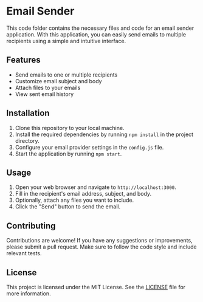 # Email Sender

This code folder contains the necessary files and code for an email sender application. With this application, you can easily send emails to multiple recipients using a simple and intuitive interface.

## Features

- Send emails to one or multiple recipients
- Customize email subject and body
- Attach files to your emails
- View sent email history

## Installation

1. Clone this repository to your local machine.
2. Install the required dependencies by running `npm install` in the project directory.
3. Configure your email provider settings in the `config.js` file.
4. Start the application by running `npm start`.

## Usage

1. Open your web browser and navigate to `http://localhost:3000`.
2. Fill in the recipient's email address, subject, and body.
3. Optionally, attach any files you want to include.
4. Click the "Send" button to send the email.

## Contributing

Contributions are welcome! If you have any suggestions or improvements, please submit a pull request. Make sure to follow the code style and include relevant tests.

## License

This project is licensed under the MIT License. See the [LICENSE](LICENSE) file for more information.

